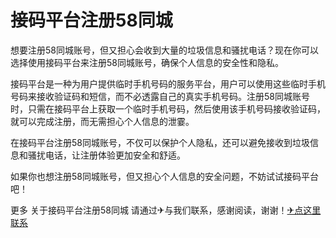 # 接码平台注册58同城

想要注册58同城账号，但又担心会收到大量的垃圾信息和骚扰电话？现在你可以选择使用接码平台来注册58同城账号，确保个人信息的安全性和隐私。

接码平台是一种为用户提供临时手机号码的服务平台，用户可以使用这些临时手机号码来接收验证码和短信，而不必透露自己的真实手机号码。注册58同城账号时，只需在接码平台上获取一个临时手机号码，然后使用该手机号码接收验证码，就可以完成注册，而无需担心个人信息的泄霎。

在接码平台注册58同城账号，不仅可以保护个人隐私，还可以避免接收到垃圾信息和骚扰电话，让注册体验更加安全和舒适。

如果你也想注册58同城账号，但又担心个人信息的安全问题，不妨试试接码平台吧！

更多 关于接码平台注册58同城 请通过✈与我们联系，感谢阅读，谢谢！[✈点这里联系](https://ww.k02.cc)